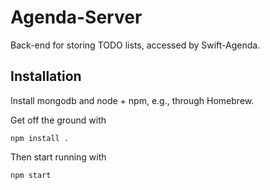 # Agenda-Server

Back-end for storing TODO lists, accessed by Swift-Agenda.

## Installation

Install mongodb and node + npm, e.g., through Homebrew.

Get off the ground with

```
npm install .
```

Then start running with

```
npm start
```
